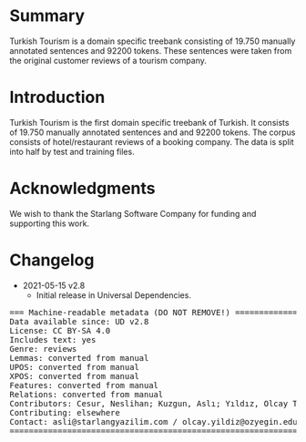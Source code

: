 # Summary

Turkish Tourism is a domain specific treebank consisting of 19.750 manually annotated sentences and 92200 tokens. These sentences were taken from the original customer reviews of a tourism company.

# Introduction
Turkish Tourism is the first domain specific treebank of Turkish. It consists of 19.750 manually annotated sentences and and 92200 tokens. The corpus consists of hotel/restaurant reviews of a booking company. 
The data is split into half by test and training files.


# Acknowledgments

We wish to thank the Starlang Software Company for funding and supporting this work.


# Changelog

* 2021-05-15 v2.8
  * Initial release in Universal Dependencies.


<pre>
=== Machine-readable metadata (DO NOT REMOVE!) ================================
Data available since: UD v2.8
License: CC BY-SA 4.0
Includes text: yes
Genre: reviews
Lemmas: converted from manual
UPOS: converted from manual
XPOS: converted from manual
Features: converted from manual
Relations: converted from manual
Contributors: Cesur, Neslihan; Kuzgun, Aslı; Yıldız, Olcay Taner; Kuyrukçu, Oğuzhan; Marşan, Büşra; Arıcan, Bilge Nas; Kara, Neslihan; Aslan, Deniz Baran; Sanıyar, Ezgi
Contributing: elsewhere
Contact: asli@starlangyazilim.com / olcay.yildiz@ozyegin.edu.tr 
===============================================================================
</pre>
